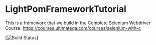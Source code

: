 # LightPomFrameworkTutorial
This is a framework that we build in the Complete Selenium Webdriver Course:
https://courses.ultimateqa.com/courses/selenium-with-c

[![Build Status](https://nadvolodkin.visualstudio.com/_apis/public/build/definitions/c3d53a25-1d28-433a-ba89-a0a356ecdeaa/3/badge)]
